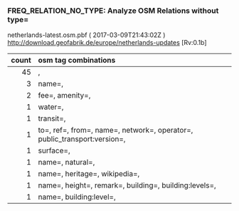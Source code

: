  
### FREQ_RELATION_NO_TYPE: Analyze OSM Relations without type= 
netherlands-latest.osm.pbf ( 2017-03-09T21:43:02Z ) http://download.geofabrik.de/europe/netherlands-updates [Rv:0.1b]
 
|  count  |  osm tag combinations 
|  -----: | :---------------------------
|     45  |  , 
|      3  |  name=, 
|      2  |  fee=, amenity=, 
|      1  |  water=, 
|      1  |  transit=, 
|      1  |  to=, ref=, from=, name=, network=, operator=, public_transport:version=, 
|      1  |  surface=, 
|      1  |  name=, natural=, 
|      1  |  name=, heritage=, wikipedia=, 
|      1  |  name=, height=, remark=, building=, building:levels=, 
|      1  |  name=, building:level=, 
 

